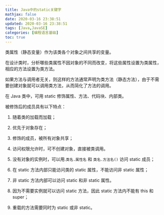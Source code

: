 ```yaml
---
title: Java中的static关键字
mathjax: false
date: 2020-03-16 23:38:51
updated: 2020-03-16 23:38:51
tags: [Java,JavaSE]
categories: [编程语言基础]
toc: true
---
```


类属性（静态变量）作为该类各个对象之间共享的变量。

在设计类时，分析哪些类属性不因对象的不同而改变，将这些属性设置为类属性，相应的方法设置为类方法。

如果方法与调用者无关，则这样的方法通常声明为类方法（静态方法），由于不需要创建对象就可以调用类方法，从而简化了方法的调用。

在 Java 类中，可用 static 修饰属性、方法、代码块、内部类。
<!--more-->
被修饰后的成员具有以下特点：

1. 随着类的加载而加载；
2. 优先于对象存在；
3. 修饰的成员，被所有对象共享；
4. 访问权限允许时，可不创建对象，直接被类调用。

1. 没有对象的实例时，可以用.`类名.属性名` 和 `类名.方法名()` 访问 static 成员；
2. 在 static 方法内部只能访问类的 static 属性，不能访问非 static 属性；
3. 非 static 方法内部可以访问 static 和非 static  属性。
4. 因为不需要实例就可以访问 static 方法，因此 static 方法内不能有 this 和 super；
5. 重载的方法需要同时为 static 或非 static。